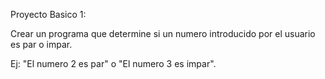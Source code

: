 Proyecto Basico 1:

Crear un programa que determine si un numero introducido por el usuario es par o impar.

Ej: "El numero 2 es par" o "El numero 3 es impar".
